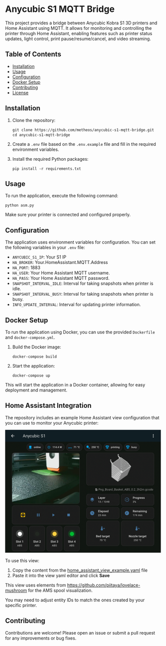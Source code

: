 # Anycubic S1 MQTT Bridge

This project provides a bridge between Anycubic Kobra S1 3D printers and Home Assistant using MQTT. It allows for monitoring and controlling the printer through Home Assistant, enabling features such as printer status updates, light control, print pause/resume/cancel, and video streaming.

## Table of Contents

- [Installation](#installation)
- [Usage](#usage)
- [Configuration](#configuration)
- [Docker Setup](#docker-setup)
- [Contributing](#contributing)
- [License](#license)

## Installation

1. Clone the repository:

   ```
   git clone https://github.com/metheos/anycubic-s1-mqtt-bridge.git
   cd anycubic-s1-mqtt-bridge
   ```

2. Create a `.env` file based on the `.env.example` file and fill in the required environment variables.

3. Install the required Python packages:
   ```
   pip install -r requirements.txt
   ```

## Usage

To run the application, execute the following command:

```
python asm.py
```

Make sure your printer is connected and configured properly.

## Configuration

The application uses environment variables for configuration. You can set the following variables in your `.env` file:

- `ANYCUBIC_S1_IP`: Your S1 IP
- `HA_BROKER`: Your.HomeAssistant.MQTT.Address
- `HA_PORT`: 1883
- `HA_USER`: Your Home Assistant MQTT username.
- `HA_PASS`: Your Home Assistant MQTT password.
- `SNAPSHOT_INTERVAL_IDLE`: Interval for taking snapshots when printer is idle.
- `SNAPSHOT_INTERVAL_BUSY`: Interval for taking snapshots when printer is busy.
- `INFO_UPDATE_INTERVAL`: Interval for updating printer information.

## Docker Setup

To run the application using Docker, you can use the provided `Dockerfile` and `docker-compose.yml`.

1. Build the Docker image:

   ```
   docker-compose build
   ```

2. Start the application:
   ```
   docker-compose up
   ```

This will start the application in a Docker container, allowing for easy deployment and management.

## Home Assistant Integration

The repository includes an example Home Assistant view configuration that you can use to monitor your Anycubic printer:

![Home Assistant View Example](HA_Example.PNG)

To use this view:

1. Copy the content from the [home_assistant_view_example.yaml](home_assistant_view_example.yaml) file
2. Paste it into the view yaml editor and click **Save**

This view uses elements from https://github.com/piitaya/lovelace-mushroom for the AMS spool visualization.

You may need to adjust entity IDs to match the ones created by your specific printer.

## Contributing

Contributions are welcome! Please open an issue or submit a pull request for any improvements or bug fixes.
